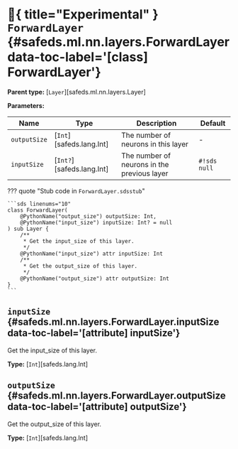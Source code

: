 # :test_tube:{ title="Experimental" } <code class="doc-symbol doc-symbol-class"></code> `ForwardLayer` {#safeds.ml.nn.layers.ForwardLayer data-toc-label='[class] ForwardLayer'}

**Parent type:** [`Layer`][safeds.ml.nn.layers.Layer]

**Parameters:**

| Name | Type | Description | Default |
|------|------|-------------|---------|
| `outputSize` | [`Int`][safeds.lang.Int] | The number of neurons in this layer | - |
| `inputSize` | [`Int?`][safeds.lang.Int] | The number of neurons in the previous layer | `#!sds null` |

??? quote "Stub code in `ForwardLayer.sdsstub`"

    ```sds linenums="10"
    class ForwardLayer(
        @PythonName("output_size") outputSize: Int,
        @PythonName("input_size") inputSize: Int? = null
    ) sub Layer {
        /**
         * Get the input_size of this layer.
         */
        @PythonName("input_size") attr inputSize: Int
        /**
         * Get the output_size of this layer.
         */
        @PythonName("output_size") attr outputSize: Int
    }
    ```

## <code class="doc-symbol doc-symbol-attribute"></code> `inputSize` {#safeds.ml.nn.layers.ForwardLayer.inputSize data-toc-label='[attribute] inputSize'}

Get the input_size of this layer.

**Type:** [`Int`][safeds.lang.Int]

## <code class="doc-symbol doc-symbol-attribute"></code> `outputSize` {#safeds.ml.nn.layers.ForwardLayer.outputSize data-toc-label='[attribute] outputSize'}

Get the output_size of this layer.

**Type:** [`Int`][safeds.lang.Int]
